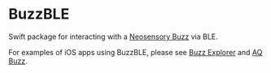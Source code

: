 # BuzzBLE

Swift package for interacting with a [Neosensory Buzz](https://neosensory.com/) via BLE. 

For examples of iOS apps using BuzzBLE, please see [Buzz Explorer](https://github.com/chrisbartley/buzz-explorer) and [AQ Buzz](https://github.com/chrisbartley/aq-buzz).